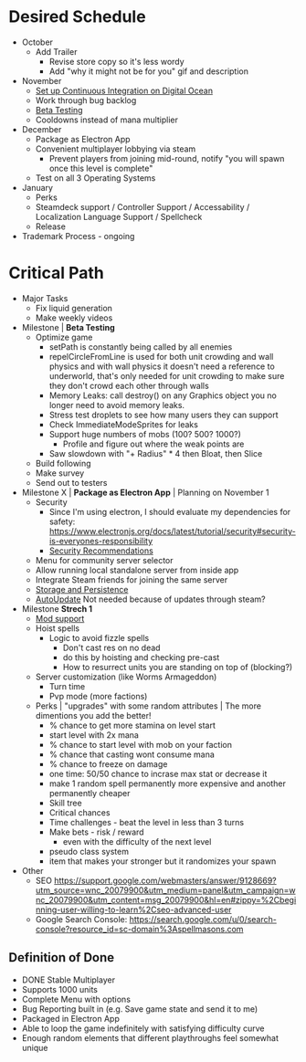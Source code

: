 # Desired Schedule
- October
    - Add Trailer
        - Revise store copy so it's less wordy
        - Add "why it might not be for you" gif and description
- November
    - [Set up Continuous Integration on Digital Ocean](https://docs.digitalocean.com/release-notes/app-platform/)
    - Work through bug backlog
    - [Beta Testing](https://partner.steamgames.com/doc/store/testing)
    - Cooldowns instead of mana multiplier
- December
    - Package as Electron App
    - Convenient multiplayer lobbying via steam
        - Prevent players from joining mid-round, notify "you will spawn once this level is complete"
    - Test on all 3 Operating Systems
- January
    - Perks
    - Steamdeck support / Controller Support / Accessability / Localization Language Support / Spellcheck
    - Release
- Trademark Process - ongoing
# Critical Path
- Major Tasks
    - Fix liquid generation
    - Make weekly videos
- Milestone | **Beta Testing**
    - Optimize game
        - setPath is constantly being called by all enemies
        - repelCircleFromLine is used for both unit crowding and wall physics and with wall physics it doesn't need a reference to underworld, that's only needed for unit crowding to make sure they don't crowd each other through walls
        - Memory Leaks: call destroy() on any Graphics object you no longer need to avoid memory leaks.
        - Stress test droplets to see how many users they can support
        - Check ImmediateModeSprites for leaks
        - Support huge numbers of mobs (100? 500? 1000?)
            - Profile and figure out where the weak points are
        - Saw slowdown with "+ Radius" * 4 then Bloat, then Slice
    - Build following
    - Make survey
    - Send out to testers
- Milestone X | **Package as Electron App** | Planning on November 1
    - Security
        - Since I'm using electron, I should evaluate my dependencies for safety: https://www.electronjs.org/docs/latest/tutorial/security#security-is-everyones-responsibility
        - [Security Recommendations](https://www.electronjs.org/docs/latest/tutorial/security#checklist-security-recommendations)
    - Menu for community server selector
    - Allow running local standalone server from inside app
    - Integrate Steam friends for joining the same server
    - [Storage and Persistence](https://cameronnokes.com/blog/how-to-store-user-data-in-electron/)
    - [AutoUpdate](https://github.com/vercel/hazel) Not needed because of updates through steam?
- Milestone **Strech 1**
    - [Mod support](https://partner.steamgames.com/doc/features/workshop)
    - Hoist spells
        - Logic to avoid fizzle spells
            - Don't cast res on no dead
            - do this by hoisting and checking pre-cast
            - How to resurrect units you are standing on top of (blocking?)
    - Server customization (like Worms Armageddon)
        - Turn time
        - Pvp mode (more factions)
    - Perks | "upgrades" with some random attributes | The more dimentions you add the better!
        - % chance to get more stamina on level start
        - start level with 2x mana
        - % chance to start level with mob on your faction
        - % chance that casting wont consume mana
        - % chance to freeze on damage
        - one time: 50/50 chance to incrase max stat or decrease it
        - make 1 random spell permanently more expensive and another permanently cheaper
        - Skill tree
        - Critical chances
        - Time challenges - beat the level in less than 3 turns
        - Make bets - risk / reward
            - even with the difficulty of the next level
        - pseudo class system
        - item that makes your stronger but it randomizes your spawn
- Other
    - SEO https://support.google.com/webmasters/answer/9128669?utm_source=wnc_20079900&utm_medium=panel&utm_campaign=wnc_20079900&utm_content=msg_20079900&hl=en#zippy=%2Cbeginning-user-willing-to-learn%2Cseo-advanced-user
    - Google Search Console: https://search.google.com/u/0/search-console?resource_id=sc-domain%3Aspellmasons.com

## Definition of Done
- DONE Stable Multiplayer
- Supports 1000 units
- Complete Menu with options
- Bug Reporting built in (e.g. Save game state and send it to me)
- Packaged in Electron App
- Able to loop the game indefinitely with satisfying difficulty curve
- Enough random elements that different playthroughs feel somewhat unique